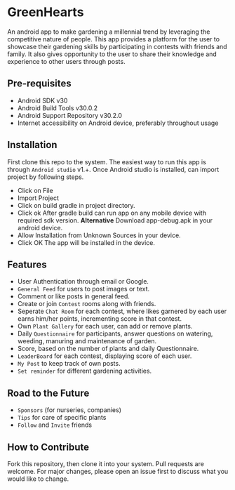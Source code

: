 # GreenHearts
An android app to make gardening a millennial trend by leveraging the competitive nature of people. This app provides a platform for the user to showcase their gardening skills by participating in contests with friends and family. It also gives opportunity to the user to share their knowledge and experience to other users through posts. 

## Pre-requisites
- Android SDK v30
- Android Build Tools v30.0.2
- Android Support Repository v30.2.0
- Internet accessibility on Android device, preferably throughout usage

## Installation
First clone this repo to the system. The easiest way to run this app is through ```Android studio``` v1.+. Once Android studio is installed, can import project by following steps.
- Click on File
- Import Project
- Click on build gradle in project directory.
- Click ok
After gradle build can run app on any mobile device with required sdk version.
**Alternative**
Download app-debug.apk in your android device.
- Allow Installation from Unknown Sources in your device.
- Click OK
The app will be installed in the device.
## Features
- User Authentication through email or Google.
- ```General Feed``` for users to post images or text.
- Comment or like posts in general feed.
- Create or join ``Contest`` rooms along with friends.
- Seperate ``Chat Room`` for each contest, where likes garnered by each user earns him/her points, incrementing score in that contest.
- Own ```Plant Gallery``` for each user, can add or remove plants.
- Daily ```Questionnaire``` for participants, answer questions on watering, weeding, manuring and maintenance of garden.
- Score, based on the number of plants and daily Questionnaire.
- ```LeaderBoard``` for each contest, displaying score of each user.
- ``My Post`` to keep track of own posts.
- ```Set reminder``` for different gardening activities.

## Road to the Future
- ``Sponsors`` (for nurseries, companies)
- ``Tips`` for care of specific plants
- ``Follow`` and ``Invite`` friends 

## How to Contribute
Fork this repository, then clone it into your system.
Pull requests are welcome. For major changes, please open an issue first to discuss what you would like to change.
